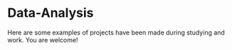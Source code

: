 # Data-Analysis
Here are some examples of projects have been made during studying and work. You are welcome!
